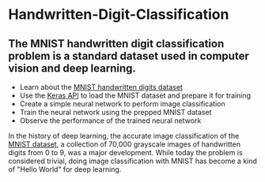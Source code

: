 # Handwritten-Digit-Classification
<h2>The MNIST handwritten digit classification problem is a standard dataset used in computer vision and deep learning.</h2>

* Learn about the [MNIST handwritten digits dataset](http://yann.lecun.com/exdb/mnist/)
* Use the [Keras API](https://keras.io/) to load the MNIST dataset and prepare it for training
* Create a simple neural network to perform image classification
* Train the neural network using the prepped MNIST dataset
* Observe the performance of the trained neural network

In the history of deep learning, the accurate image classification of the [MNIST dataset](http://yann.lecun.com/exdb/mnist/), a collection of 70,000 grayscale images of handwritten digits from 0 to 9, was a major development. While today the problem is considered trivial, doing image classification with MNIST has become a kind of "Hello World" for deep learning.
